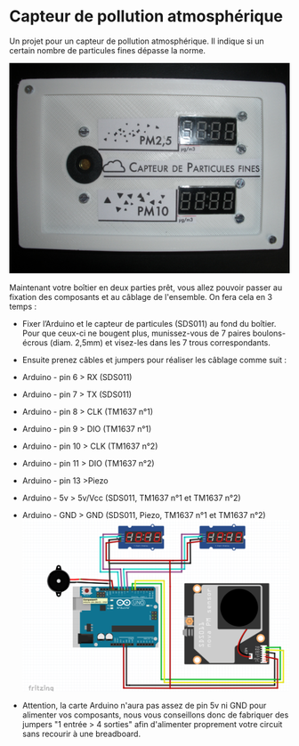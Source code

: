<!--# Capteur de pollution atmosphérique -->
<!--$ Arduino-->
<!--$ Freecad-->
<!--+ 2019-2020-->
<!--% Un projet pour un capteur de pollution atmosphérique. Il indique si un certain nombre de particules fines dépasse la norme. -->

# Capteur de pollution atmosphérique

Un projet pour un capteur de pollution atmosphérique. Il indique si un certain nombre de particules fines dépasse la norme.

![IMG](.img/sensor.png)

Maintenant votre boîtier en deux parties prêt, vous allez pouvoir passer au fixation des composants et au câblage de l'ensemble. On fera cela en 3 temps : 

- Fixer l’Arduino et le capteur de particules (SDS011) au fond du boîtier. Pour que ceux-ci ne bougent plus, munissez-vous de 7 paires boulons-écrous (diam. 2,5mm) et visez-les dans les 7 trous correspondants. 


- Ensuite prenez câbles et jumpers pour réaliser les câblage comme suit : 

- Arduino - pin 6 > RX (SDS011) 
- Arduino - pin 7 > TX (SDS011) 
- Arduino - pin 8 > CLK (TM1637 n°1) 
- Arduino - pin 9 > DIO (TM1637 n°1) 
- Arduino - pin 10 > CLK (TM1637 n°2) 
- Arduino - pin 11 > DIO (TM1637 n°2) 
- Arduino - pin 13 >Piezo 
- Arduino - 5v > 5v/Vcc (SDS011, TM1637 n°1 et TM1637 n°2) 
- Arduino - GND > GND (SDS011, Piezo, TM1637 n°1 et TM1637 n°2) 
![IMG](Cablage.png)

- Attention, la carte Arduino n'aura pas assez de pin 5v ni GND pour alimenter vos composants, nous vous conseillons donc de fabriquer des jumpers "1 entrée > 4 sorties" afin d'alimenter proprement votre circuit sans recourir à une breadboard. 

